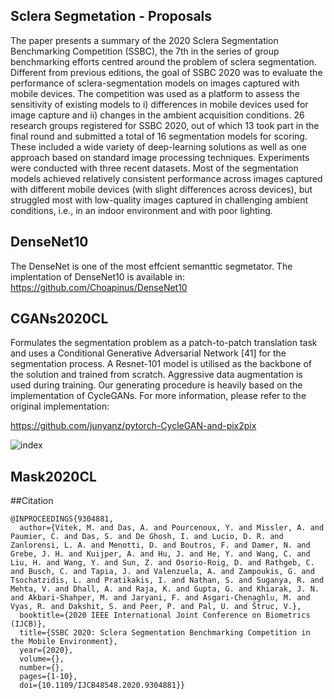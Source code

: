 ## Sclera Segmetation - Proposals

The paper presents a summary of the 2020 Sclera Segmentation Benchmarking Competition (SSBC), the 7th in the series of group benchmarking efforts centred around the problem of sclera segmentation. 
Different from previous editions, the goal of SSBC 2020 was to evaluate the performance of sclera-segmentation models on images captured with mobile devices. 
The competition was used as a platform to assess the sensitivity of existing models to i) differences in mobile devices used for image capture and ii) changes in the ambient acquisition conditions. 
26 research groups registered for SSBC 2020, out of which 13 took part in the final round and submitted a total of 16 segmentation models for scoring. 
These included a wide variety of deep-learning solutions as well as one approach based on standard image processing techniques. Experiments were conducted with three recent datasets. 
Most of the segmentation models achieved relatively consistent performance across images captured with different mobile devices (with slight differences across devices), 
but struggled most with low-quality images captured in challenging ambient conditions, i.e., in an indoor environment and with poor lighting.

## DenseNet10

The DenseNet is one of the most effcient semanttic segmetator.
The implentation of DenseNet10 is available in: 
https://github.com/Choapinus/DenseNet10

## CGANs2020CL

Formulates the segmentation problem as a patch-to-patch translation task and uses a Conditional Generative Adversarial Network [41] for the segmentation process. A Resnet-101 model is utilised as the
backbone of the solution and trained from scratch. Aggressive data augmentation is used during training.
Our generating procedure is heavily based on the implementation of CycleGANs. For more information, please refer to the original implementation:

https://github.com/junyanz/pytorch-CycleGAN-and-pix2pix

![index](https://user-images.githubusercontent.com/45126159/178218059-a8fe86b7-36e0-4a38-b653-d1712c24395b.png)

## Mask2020CL 


##Citation

```
@INPROCEEDINGS{9304881,
  author={Vitek, M. and Das, A. and Pourcenoux, Y. and Missler, A. and Paumier, C. and Das, S. and De Ghosh, I. and Lucio, D. R. and Zanlorensi, L. A. and Menotti, D. and Boutros, F. and Damer, N. and Grebe, J. H. and Kuijper, A. and Hu, J. and He, Y. and Wang, C. and Liu, H. and Wang, Y. and Sun, Z. and Osorio-Roig, D. and Rathgeb, C. and Busch, C. and Tapia, J. and Valenzuela, A. and Zampoukis, G. and Tsochatzidis, L. and Pratikakis, I. and Nathan, S. and Suganya, R. and Mehta, V. and Dhall, A. and Raja, K. and Gupta, G. and Khiarak, J. N. and Akbari-Shahper, M. and Jaryani, F. and Asgari-Chenaghlu, M. and Vyas, R. and Dakshit, S. and Peer, P. and Pal, U. and Štruc, V.},
  booktitle={2020 IEEE International Joint Conference on Biometrics (IJCB)}, 
  title={SSBC 2020: Sclera Segmentation Benchmarking Competition in the Mobile Environment}, 
  year={2020},
  volume={},
  number={},
  pages={1-10},
  doi={10.1109/IJCB48548.2020.9304881}}
```
